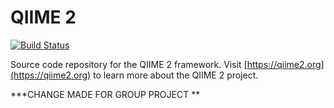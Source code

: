 # QIIME 2

[![Build Status](https://travis-ci.org/qiime2/qiime2.svg?branch=master)](https://travis-ci.org/qiime2/qiime2)

Source code repository for the QIIME 2 framework. Visit [https://qiime2.org](https://qiime2.org) to learn more about the QIIME 2 project.

***CHANGE MADE FOR GROUP PROJECT **
